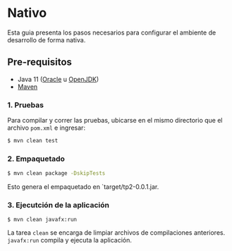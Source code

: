 # Nativo

Esta guia presenta los pasos necesarios para configurar el ambiente de desarrollo de forma nativa.

## Pre-requisitos

- Java 11 ([Oracle](https://www.oracle.com/java/technologies/javase-jdk11-downloads.html) u [OpenJDK](https://openjdk.java.net/install/))
- [Maven](https://maven.apache.org/)

### 1. Pruebas

Para compilar y correr las pruebas, ubicarse en el mismo directorio que el archivo `pom.xml` e ingresar:

```bash
$ mvn clean test
```

### 2. Empaquetado

```bash
$ mvn clean package -DskipTests
```

Esto genera el empaquetado en `target/tp2-0.0.1.jar.

### 3. Ejecutción de la aplicación

```shell script
$ mvn clean javafx:run
```

La tarea `clean` se encarga de limpiar archivos de compilaciones anteriores. `javafx:run` compila y ejecuta la aplicación.

